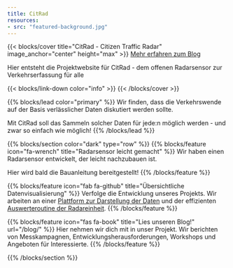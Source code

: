 ```yaml
---
title: CitRad
resources:
- src: "featured-background.jpg"
---
```


{{< blocks/cover title="CitRad - Citizen Traffic Radar" image_anchor="center" height="max" >}}
<a class="btn btn-lg btn-primary me-3 mb-4" href="/about/">
  Mehr erfahren <i class="fas fa-arrow-alt-circle-right ms-2"></i>
</a>
<a class="btn btn-lg btn-secondary me-3 mb-4" href="/blog/">
  zum Blog <i class="fas fa-book ms-2 "></i>
</a>
<p class="lead mt-5">Hier entsteht die Projektwebsite für CitRad - dem offenen Radarsensor zur Verkehrserfassung für alle</p>
{{< blocks/link-down color="info" >}}
{{< /blocks/cover >}}


{{% blocks/lead color="primary" %}}
Wir finden, dass die Verkehrswende auf der Basis verlässlicher Daten diskutiert werden sollte. 

Mit CitRad soll das Sammeln solcher Daten für jede:n möglich werden - und zwar so einfach wie möglich!
{{% /blocks/lead %}}


{{% blocks/section color="dark" type="row" %}}
{{% blocks/feature icon="fa-wrench" title="Radarsensor leicht gemacht" %}}
Wir haben einen Radarsensor entwickelt, der leicht nachzubauen ist.

Hier wird bald die Bauanleitung bereitgestellt!
{{% /blocks/feature %}}


{{% blocks/feature icon="fab fa-github" title="Übersichtliche Datenvisualisierung" %}}
Verfolge die Entwicklung unseres Projekts. Wir arbeiten an einer [Plattform zur Darstellung der Daten](https://github.com/fablabcb/CitRad-Platform) und der effizienten [Auswerteroutine der Radareinheit](https://github.com/fablabcb/CitRad-SensorUnit).
{{% /blocks/feature %}}


{{% blocks/feature icon="fas fa-book" title="Lies unseren Blog!" url="/blog/" %}}
Hier nehmen wir dich mit in unser Projekt. Wir berichten von Messkampagnen, Entwicklungsherausforderungen, Workshops und Angeboten für Interessierte. 
{{% /blocks/feature %}}


{{% /blocks/section %}}
